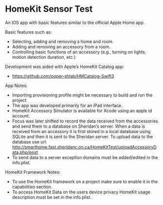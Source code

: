 # HomeKit Sensor Test

An IOS app with basic features similar to the official Apple Home app.

Basic features such as:
-	Selecting, adding and removing a home and room. 
-	Adding and removing an accessory from a room.
-	Controlling basic functions of an accessory (e.g., turning on lights, motion detection duration, etc.)

Development was aided with Apple’s HomeKit Catalog app: 
-	https://github.com/ooper-shlab/HMCatalog-Swift3

App Notes:
- Importing provisioning profile might be necessary to build and run the project
- The app was developed primarily for an iPad interface.
- HomeKit Accessory Simulator is available for Xcode using an apple id account.
- Focus was later shifted to record the data received from the accessories and send them to a database on Sheridan’s server. 
  When a data is received from an accessory it is first stored in a local database using SQLite and then it is sent to the Sheridan server. 
  To upload data to the database use url: http://smarthome.fast.sheridanc.on.ca/HomeKitTest/uploadAccessoryData.php/post
- To send data to a server exception domains must be added/edited in the info.plist.

HomeKit Framework Notes:
- To use the HomeKit framework on a project make sure to enable it in the capabilities section.
- To access HomeKit Data on the users device privacy HomeKit usage description must be set in the info.plist.